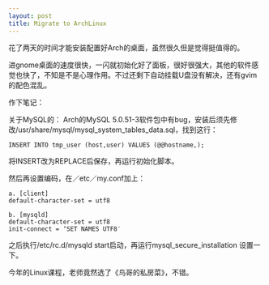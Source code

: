```yaml
--- 
layout: post
title: Migrate to ArchLinux
---
```

花了两天的时间才能安装配置好Arch的桌面，虽然很久但是觉得挺值得的。<!--more-->

进gnome桌面的速度很快，一闪就初始化好了面板，很好很强大，其他的软件感觉也快了，不知是不是心理作用。不过还剩下自动挂载U盘没有解决，还有gvim的配色混乱。

作下笔记：

关于MySQL的：
Arch的MySQL 5.0.51-3软件包中有bug，安装后须先修改/usr/share/mysql/mysql_system_tables_data.sql，找到这行：

    INSERT INTO tmp_user (host,user) VALUES (@@hostname,);

将INSERT改为REPLACE后保存，再运行初始化脚本。

然后再设置编码，在／etc／my.conf加上：

    a. [client]
    default-character-set = utf8

    b. [mysqld]
    default-character-set = utf8
    init-connect = ‘SET NAMES UTF8′

之后执行/etc/rc.d/mysqld start启动，再运行mysql_secure_installation 设置一下。

今年的Linux课程，老师竟然选了《鸟哥的私房菜》，不错。
